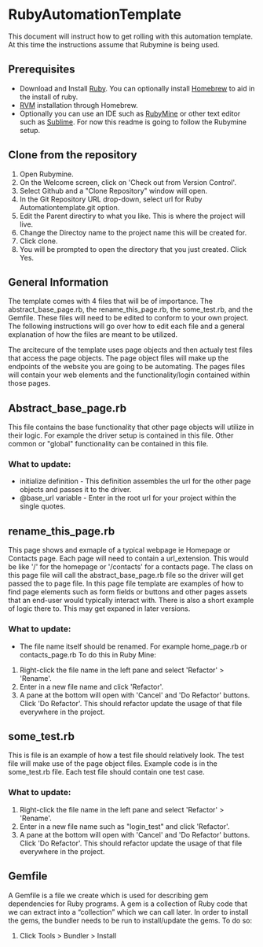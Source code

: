 # RubyAutomationTemplate
This document will instruct how to get rolling with this automation template. At this time the instructions assume that Rubymine is being used.

## Prerequisites
* Download and Install [Ruby](https://www.ruby-lang.org/en/downloads/). You can optionally install [Homebrew](https://brew.sh/) to aid in the install of ruby.
* [RVM](https://gist.github.com/denji/8706676) installation through Homebrew.
* Optionally you can use an IDE such as [RubyMine](https://www.jetbrains.com/ruby/download/) or other text editor such as [Sublime](https://www.sublimetext.com/download). For now this readme is going to follow the Rubymine setup.

## Clone from the repository
1. Open Rubymine.
2. On the Welcome screen, click on 'Check out from Version Control'.
3. Select Github and a "Clone Repository" window will open.
4. In the Git Repository URL drop-down, select url for Ruby Automationtemplate.git option.
5. Edit the Parent directiry to what you like. This is where the project will live.
6. Change the Directoy name to the project name this will be created for.
7. Click clone.
8. You will be prompted to open the directory that you just created. Click Yes.

## General Information
The template comes with 4 files that will be of importance. The abstract_base_page.rb, the rename_this_page.rb, the some_test.rb, and the Gemfile. These files will need to be edited to conform to your own project. The following instructions will go over how to edit each file and a general explanation of how the files are meant to be utilized.

The arcitecure of the template uses page objects and then actualy test files that access the page objects. The page object files will make up the endpoints of the website you are going to be automating. The pages files will contain your web elements and the functionality/login contained within those pages.

## Abstract_base_page.rb
This file contains the base functionality that other page objects will utilize in their logic. For example the driver setup is contained in this file. Other common or "global" functionality can be contained in this file.

 ### What to update:
 * initialize definition - This definition assembles the url for the other page objects and passes it to the driver.
 * @base_url variable - Enter in the root url for your project within the single quotes. 
 
 ## rename_this_page.rb
 This page shows and exmaple of a typical webpage ie Homepage or Contacts page. Each page will need to contain a url_extension. This would be like '/' for the homepage or '/contacts' for a contacts page. The class on this page file will call the abstract_base_page.rb file so the driver will get passed the to page file. In this page file template are examples of how to find page elements such as form fields or buttons and other pages assets that an end-user would typically interact with. There is also a short example of logic there to. This may get expaned in later versions.

### What to update:
 * The file name itself should be renamed. For example home_page.rb or contacts_page.rb To do this in Ruby Mine:
 1. Right-click the file name in the left pane and select 'Refactor' > 'Rename'.
 2. Enter in a new file name and click 'Refactor'.
 3. A pane at the bottom will open with 'Cancel' and 'Do Refactor' buttons. Click 'Do Refactor'. This should refactor update the usage of that file everywhere in the project.
 
 ## some_test.rb
 This is file is an example of how a test file should relatively look. The test file will make use of the page object files. Example code is in the some_test.rb file. Each test file should contain one test case.
 
 ### What to update:
 1. Right-click the file name in the left pane and select 'Refactor' > 'Rename'.
 2. Enter in a new file name such as "login_test" and click 'Refactor'.
 3. A pane at the bottom will open with 'Cancel' and 'Do Refactor' buttons. Click 'Do Refactor'. This should refactor update the usage of that file everywhere in the project.
 
 ## Gemfile
 A Gemfile is a file we create which is used for describing gem dependencies for Ruby programs. A gem is a collection of Ruby code that we can extract into a “collection” which we can call later. In order to install the gems, the bundler needs to be run to install/update the gems. To do so:
 1. Click Tools > Bundler > Install
